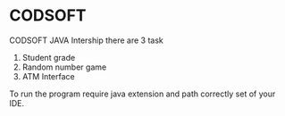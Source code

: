 # CODSOFT

CODSOFT JAVA Intership 
there are 3 task 
1. Student grade
2. Random number game
3. ATM Interface

  To run the program require java extension and path correctly set of your IDE.
